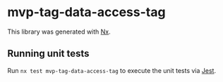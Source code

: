 # mvp-tag-data-access-tag

This library was generated with [Nx](https://nx.dev).

## Running unit tests

Run `nx test mvp-tag-data-access-tag` to execute the unit tests via [Jest](https://jestjs.io).
